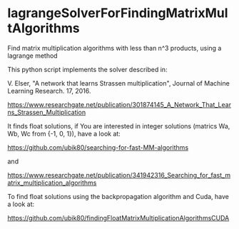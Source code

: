 # lagrangeSolverForFindingMatrixMultAlgorithms
Find matrix multiplication algorithms with less than n^3 products, using a lagrange method

This python script implements the solver described in: 

V. Elser, "A network that learns Strassen multiplication", Journal of Machine Learning Research. 17, 2016.

https://www.researchgate.net/publication/301874145_A_Network_That_Learns_Strassen_Multiplication

It finds float solutions, if You are interested in integer solutions (matrics Wa, Wb, Wc from {-1, 0, 1}), have a look at:

https://github.com/ubik80/searching-for-fast-MM-algorithms 

and

https://www.researchgate.net/publication/341942316_Searching_for_fast_matrix_multiplication_algorithms

To find float solutions using the backpropagation algorithm and Cuda, have a look at:

https://github.com/ubik80/findingFloatMatrixMultiplicationAlgorithmsCUDA

